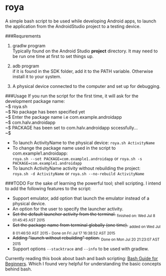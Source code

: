 # roya
A simple bash script to be used while developing Android apps, to launch the application from the AndroidStudio project to a testing device.

###Requrements
1. gradlw program<br>
Typically found on the Android Studio **project** directory. It may need to be run one time at first to set things up.

2. adb program<br>
if it is found in the SDK folder, add it to the PATH variable. Otherwise install it to your system.

3. A physical device connected to the computer and set up for debugging.<br>

###Usage
If you run the script for the first time, it will ask for the development package name:<br>
~$ roya.sh<br>
~$ No package has been specified yet<br>
~$ Enter the package name i.e com.example.androidapp<br>
~$ com.halv.androidapp<br>
~$ PACKAGE has been set to com.halv.androidapp sccessfully...<br>
~$

* To launch ActivityName to the physical device: `roya.sh ActivityName`
* To change the package name used in the script to com.example1.androidapp:<br>
`roya.sh --set PACKAGE=com.example1.androidapp` or `roya.sh -s PACKAGE=com.example1.androidapp`
* To launch ActivityName activity without rebuilding the project:<br>
`roya.sh -d ActivityName` or `roya.sh --no-rebuild ActivityName`

###TODO
For the sake of learning the powerful tool; shell scripting. I intend to add the following features to the script:
* Support emulator, add option that launch the emulator instead of a physical device.
* An option for the user to specify the launcher activity.
* ~~Set the default launcher activity from the terminal.~~ <sub> finished on: Wed Jul  8 01:45:45 AST 2015 </sub>
* ~~Set the package name from terminal globally (one time).~~ <sub> added on Wed Jul  8 01:46:50 AST 2015 </sub>,  <sub> Done on Fri Jul 17 16:38:52 AST 2015</sub>
* ~~Adding "launch without rebuilding" option.~~ <sub> Done on Mon Jul 20 21:23:07 AST 2015</sub>
* Support options `--stacktrace` and `--info` to be used with gradlew.

Currently reading this book about bash and bash scripting: [Bash Guide for Beginners](http://tille.garrels.be/training/bash/). Which I found very helpful for understanding the basic concepts behind bash.
